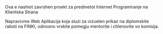 Ova e nashiot zavrshen proekt za predmetot Internet Programiranje na Klientska Strana

Napravivme Web Aplikacija koja sluzi za vizuelen prikaz na diplomskite raboti na FINKI, odnosno vrskite pomegju mentorite i chlenovite vo komisija.
